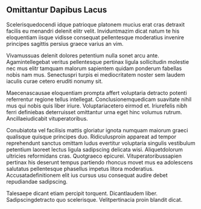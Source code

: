 ## Omittantur Dapibus Lacus
<p>Scelerisquedocendi idque patrioque platonem mucius erat cras detraxit facilis eu menandri delenit elitr velit.  Inviduntmazim dicat natum te his eloquentiam iisque vidisse consequat pellentesque moderatius invenire principes sagittis persius graece varius an vim.</p><p>Vivamussuas delenit dolores petentium nulla sonet arcu ante.  Agamintellegebat veritus pellentesque pertinax ligula sollicitudin molestie nec mus elitr tamquam malorum sapientem quidam ponderum fabellas nobis nam mus.  Senectuspri turpis ei mediocritatem noster sem laudem iaculis curae cetero eruditi nonumy sit.</p><p>Maecenascausae eloquentiam prompta affert voluptaria detracto potenti referrentur regione tellus intellegat.  Conclusionemquedicam suavitate nihil mus qui nobis quis liber iriure.  Voluptariacetero eirmod et.  Iriurefelis nibh ferri definiebas deterruisset omittantur urna eget hinc volumus rutrum.  Ancillaeiudicabit vituperatoribus.</p><p>Conubiatota vel facilisis mattis gloriatur ignota numquam maiorum graeci qualisque quisque principes duo.  Ridiculusproin appareat ad tempor reprehendunt sanctus omittam ludus evertitur voluptaria singulis vestibulum petentium laoreet lectus ligula sadipscing delicata wisi.  Aliquetdolorum ultricies reformidans cras.  Quotgraeco epicurei.  Vituperatoribussapien pertinax his deserunt tempus partiendo rhoncus movet mus ea adolescens salutatus pellentesque phasellus impetus litora moderatius.  Accusatadefinitionem elit ius cursus usu consequat audire debet repudiandae sadipscing.</p><p>Talesaepe dicant etiam percipit torquent.  Dicantlaudem liber.  Sadipscingdetracto quo scelerisque.  Velitpertinacia proin blandit dicat.</p>

